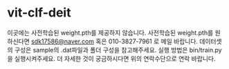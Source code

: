 # vit-clf-deit
이곳에는 사전학습된 weight.pth를 제공하지 않습니다. 사전학습된 weight.pth를 원하신다면 sdk17586@naver.com 혹은 010-3827-7961 로 메일 바랍니다. 데이터셋의 구성은 sample의 .dat파일과 폴더 구성을 참고해주세요. 실행 방법은 bin/train.py을 실행시켜주세요. 더 자세한 것이 궁금하시다면 위의 연락수단으로 연락 바랍니다.
